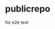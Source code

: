# publicrepo
for e2e test












































































































































































































































































































































































































































































































































































































































































































































































































































































































































































































































































































































































































































































































































































































































































































































































































































































































































































































































































































































































































































































































































































































































































































































































































































































































































































































































































































































































































































































































































































































































































































































































































































































































































































































































































































































